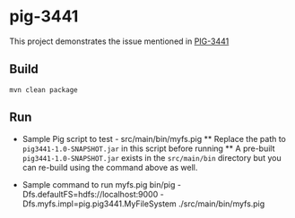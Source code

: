 pig-3441
========

This project demonstrates the issue mentioned in [PIG-3441](https://issues.apache.org/jira/browse/PIG-3441)


Build
-----
    mvn clean package

Run
---

* Sample Pig script to test - 
    src/main/bin/myfs.pig
** Replace the path to `pig3441-1.0-SNAPSHOT.jar` in this script before running
** A pre-built `pig3441-1.0-SNAPSHOT.jar` exists in the `src/main/bin` directory but you can re-build using the command above as well.

* Sample command to run myfs.pig
    bin/pig -Dfs.defaultFS=hdfs://localhost:9000 -Dfs.myfs.impl=pig.pig3441.MyFileSystem  ./src/main/bin/myfs.pig
